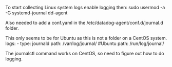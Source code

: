 To start collecting Linux system logs enable logging then:
	sudo usermod -a -G systemd-journal dd-agent

Also needed to add a conf.yaml in the /etc/datadog-agent/conf.d/journal.d folder.

This only seems to be for Ubuntu as this is not a folder on a CentOS system.
logs:
    - type: journald
      path: /var/log/journal/  #Ubuntu
      path: /run/log/journal/

The journalctl command works on CentOS, so need to figure out how to do logging.
